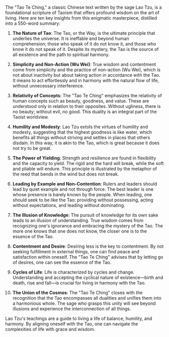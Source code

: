 The "Tao Te Ching," a classic Chinese text written by the sage Lao Tzu, is a foundational scripture of Taoism that offers profound wisdom on the art of living. Here are ten key insights from this enigmatic masterpiece, distilled into a 550-word summary:

1. **The Nature of Tao**: The Tao, or the Way, is the ultimate principle that underlies the universe. It is ineffable and beyond human comprehension; those who speak of it do not know it, and those who know it do not speak of it. Despite its mystery, the Tao is the source of all existence and the path to spiritual harmony.

2. **Simplicity and Non-Action (Wu Wei)**: True wisdom and contentment come from simplicity and the practice of non-action (Wu Wei), which is not about inactivity but about taking action in accordance with the Tao. It means to act effortlessly and in harmony with the natural flow of life, without unnecessary interference.

3. **Relativity of Concepts**: The "Tao Te Ching" emphasizes the relativity of human concepts such as beauty, goodness, and value. These are understood only in relation to their opposites. Without ugliness, there is no beauty; without evil, no good. This duality is an integral part of the Taoist worldview.

4. **Humility and Modesty**: Lao Tzu extols the virtues of humility and modesty, suggesting that the highest goodness is like water, which benefits all things without striving and settles in places that others disdain. In this way, it is akin to the Tao, which is great because it does not try to be great.

5. **The Power of Yielding**: Strength and resilience are found in flexibility and the capacity to yield. The rigid and the hard will break, while the soft and pliable will endure. This principle is illustrated by the metaphor of the reed that bends in the wind but does not break.

6. **Leading by Example and Non-Contention**: Rulers and leaders should lead by quiet example and not through force. The best leader is one whose presence is barely known by the people. When leading, one should seek to be like the Tao: providing without possessing, acting without expectations, and leading without dominating.

7. **The Illusion of Knowledge**: The pursuit of knowledge for its own sake leads to an illusion of understanding. True wisdom comes from recognizing one's ignorance and embracing the mystery of the Tao. The more one knows that one does not know, the closer one is to the essence of the Tao.

8. **Contentment and Desire**: Desiring less is the key to contentment. By not seeking fulfillment in external things, one can find peace and satisfaction within oneself. The "Tao Te Ching" advises that by letting go of desires, one can see the essence of the Tao.

9. **Cycles of Life**: Life is characterized by cycles and change. Understanding and accepting the cyclical nature of existence—birth and death, rise and fall—is crucial for living in harmony with the Tao.

10. **The Union of the Cosmos**: The "Tao Te Ching" closes with the recognition that the Tao encompasses all dualities and unifies them into a harmonious whole. The sage who grasps this unity will see beyond illusions and experience the interconnection of all things.

Lao Tzu's teachings are a guide to living a life of balance, humility, and harmony. By aligning oneself with the Tao, one can navigate the complexities of life with grace and wisdom.